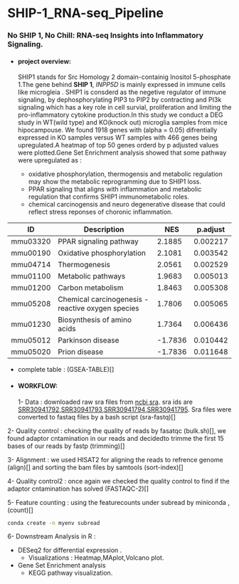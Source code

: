 # SHIP-1_RNA-seq_Pipeline
### No SHIP 1, No Chill: RNA-seq Insights into Inflammatory Signaling.
- #### project overview:
  SHIP1 stands for Src Homology 2 domain-containig Inositol 5-phosphate 1.The gene behind **SHIP 1**, *INPP5D* is mainly expressed in immune cells like microgleia . SHIP1 is consderd as the 
  negetive regulator of immune signaling, by dephosphorylating PIP3 to PIP2 by contracting and  PI3k signaling which has a key role in cell survial, proliferation and limiting the pro-inflammatory 
  cytokine production.In this study we conduct a DEG study in WT(wild type) and KO(knock out) microglia samples from mice hipocampouse. We found 1918 genes with (alpha = 0.05) difrentially expressed   in KO samples versus WT samples with 466 genes being upregulated.A heatmap of top 50 genes orderd by p adjusted values were plotted.Gene Set Enrichment analysis showed that some pathway were upregulated as :


  * oxidative phosphorylation, thermogensis and metabolic regulation  may show the metabolic reprogramming due to SHIP1 loss.
  * PPAR signaling that aligns with inflammation and metabolic regulation that confirms SHIP1 immunometabolic roles.
  * chemical carcinogensis and neuro degenerative disease that could reflect stress reponses of choronic inflammation.




| ID         | Description                                                | NES      | p.adjust   |
|------------|------------------------------------------------------------|----------|------------|
| mmu03320   | PPAR signaling pathway                                     | 2.1885   | 0.002217   |
| mmu00190   | Oxidative phosphorylation                                  | 2.1081   | 0.003542   |
| mmu04714   | Thermogenesis                                              | 2.0561   | 0.002529   |
| mmu01100   | Metabolic pathways                                         | 1.9683   | 0.005013   |
| mmu01200   | Carbon metabolism                                          | 1.8463   | 0.005308   |
| mmu05208   | Chemical carcinogenesis - reactive oxygen species          | 1.7806   | 0.005065   |
| mmu01230   | Biosynthesis of amino acids                                | 1.7364   | 0.006436   |
| mmu05012   | Parkinson disease                                          | -1.7836  | 0.010442   |
| mmu05020   | Prion disease                                              | -1.7836  | 0.011648   |
 - complete table : (GSEA-TABLE)[]


- #### WORKFLOW:
  
  1-  Data :
   downloaded raw sra files from [ncbi sra](https://www.ncbi.nlm.nih.gov/geo/query/acc.cgi?acc=GSE279176). sra ids are [SRR30941792](https://trace.ncbi.nlm.nih.gov/Traces/sra?run=SRR30941792),[SRR30941793](https://trace.ncbi.nlm.nih.gov/Traces/sra?run=SRR30941793),[SRR30941794](https://trace.ncbi.nlm.nih.gov/Traces/sra?run=SRR30941794),[SRR30941795](https://trace.ncbi.nlm.nih.gov/Traces/sra?run=SRR30941795).
  Sra files were converted to fastaq files by a bash script (sra-fastq)[]
  
 2-  Quality control :
  checking the quality of reads by fasatqc (bulk.sh)[], we found adaptor cntamination in our reads and decidedto trimme the first 15 bases of our reads by fastp (trimming)[]
  
 3- Alignment :
  we used HISAT2 for aligning the reads to refrence genome (align)[] and sorting the bam files by samtools (sort-index)[]
  
 4- Quality control2 :
  once again we checked the quality control to find if the adaptor cntamination has solved (FASTAQC-2)[]
  
 5- Feature counting :
  using the featurecounts under subread by miniconda ,(count)[]

  ```bash
  conda create -n myenv subread
```
  
 6- Downstream Analysis in R :
  - DESeq2 for differential expression .
     - Visualizations : Heatmap,MAplot,Volcano plot.
  - Gene Set Enrichment analysis
     - KEGG pathway visualization.
